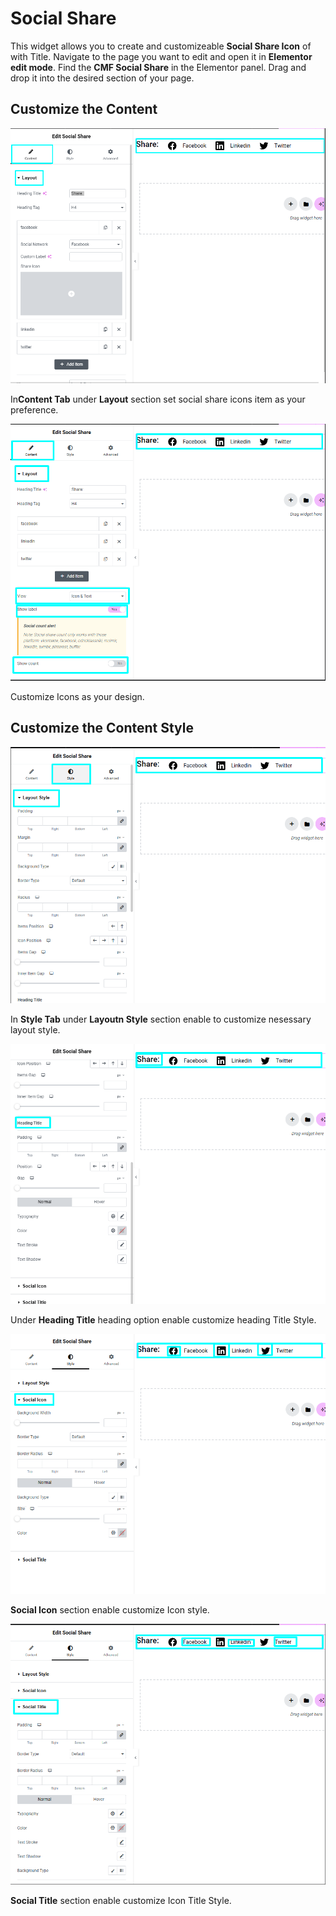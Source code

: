 # Social Share

This widget allows you to create and customizeable **Social Share Icon** of with Title. Navigate to the page you want to edit and open it in **Elementor edit mode**. Find the **CMF Social Share** in the Elementor panel. Drag and drop it into the desired section of your page.

## Customize the Content

<p class="cmf--img-wrapper">
    <img src="/assets/framework/images/widgets/special-elements/social-share/social_share_1.png" alt="social share icon">
</p>

In**Content Tab** under **Layout** section set social share icons item as your preference.

<p class="cmf--img-wrapper">
    <img src="/assets/framework/images/widgets/special-elements/social-share/social_share_2.png" alt="social share icon">
</p>

Customize Icons as your design.

## Customize the Content Style

<p class="cmf--img-wrapper">
    <img src="/assets/framework/images/widgets/special-elements/social-share/social_share_3.png" alt="social share icon">
</p>

 In **Style Tab** under **Layoutn Style** section enable to customize nesessary layout style.    

<p class="cmf--img-wrapper">
    <img src="/assets/framework/images/widgets/special-elements/social-share/social_share_4.png" alt="social share icon">
</p>

Under **Heading Title** heading option enable customize heading Title Style.

<p class="cmf--img-wrapper">
    <img src="/assets/framework/images/widgets/special-elements/social-share/social_share_5.png" alt="social share icon">
</p>

**Social Icon** section enable customize Icon style.

<p class="cmf--img-wrapper">
    <img src="/assets/framework/images/widgets/special-elements/social-share/social_share_6.png" alt="social share icon">
</p>

**Social Title** section enable customize Icon Title Style.
